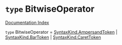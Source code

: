 # `type` BitwiseOperator

[Documentation Index](../README.md)

`type` BitwiseOperator = [SyntaxKind.AmpersandToken](../enum.SyntaxKind/README.md#ampersandtoken--51) | [SyntaxKind.BarToken](../enum.SyntaxKind/README.md#bartoken--52) | [SyntaxKind.CaretToken](../enum.SyntaxKind/README.md#carettoken--53)
